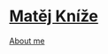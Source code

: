 # [Matěj Kníže](https://github.com/Matej-Knize/english-for-designers/blob/main/03-content-first/index.md)

  [About me](about.md)
